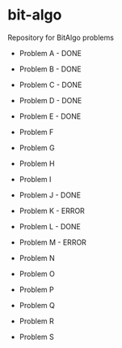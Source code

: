 bit-algo
========

Repository for BitAlgo problems

- Problem A - DONE
- Problem B - DONE
- Problem C - DONE
- Problem D - DONE

- Problem E - DONE
- Problem F
- Problem G
- Problem H
- Problem I

- Problem J - DONE
- Problem K - ERROR
- Problem L - DONE
- Problem M - ERROR

- Problem N
- Problem O
- Problem P
- Problem Q

- Problem R
- Problem S
